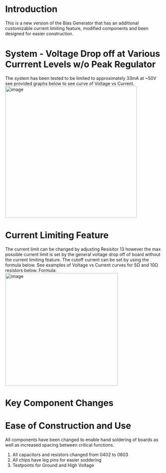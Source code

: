 # Introduction

This is a new version of the Bias Generator that has an additional customizable current limiting feature, modified components and been designed for easier construction.


# System - Voltage Drop off at Various Currrent Levels w/o Peak Regulator
The system has been tested to be limited to approximately 33mA at ~50V see provided graphs below to see curve of Voltage vs Current.
<img width="422" alt="image" src="https://user-images.githubusercontent.com/21182901/167532900-df6c0ab5-f566-453c-a1a4-490e9dddc416.png">


# Current Limiting Feature
The current limit can be changed by adjusting Resisitor 13 however the max possible current limit is set by the general voltage drop off of board without the current limiting feature. The cutoff current can be set by using the formula below. See examples of Voltage vs Current curves for 5Ω and 10Ω resistors below.
Formula: 
<img width="361" alt="image" src="https://user-images.githubusercontent.com/21182901/167533017-04e06f4c-6364-4a5a-95fe-0270fc58a49f.png">


# Key Component Changes


# Ease of Construction and Use
All components have been changed to enable hand soldering of boards as well as increased spacing between critical functions. 
1. All capacitors and resistors changed from 0402 to 0603
2. All chips have leg pins for easier soddering
3. Testpoints for Ground and High Voltage


